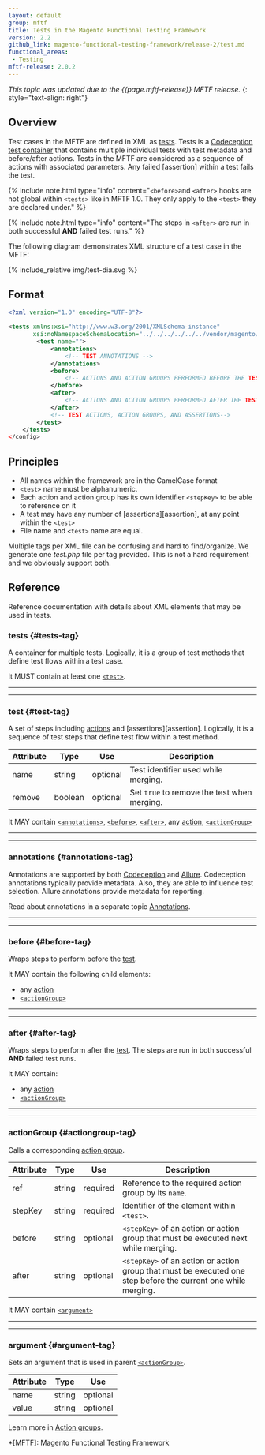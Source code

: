 ```yaml
---
layout: default
group: mftf
title: Tests in the Magento Functional Testing Framework
version: 2.2
github_link: magento-functional-testing-framework/release-2/test.md
functional_areas:
 - Testing
mftf-release: 2.0.2
---
```


_This topic was updated due to the {{page.mftf-release}} MFTF release._
{: style="text-align: right"}

## Overview

Test cases in the MFTF are defined in XML as [tests][test].
Tests is a [Codeception test container][codeception] that contains multiple individual tests with test metadata and before/after actions.
Tests in the MFTF are considered as a sequence of actions with associated parameters.
Any failed [assertion] within a test fails the test.

{% include note.html
type="info"
content="`<before>`and `<after>` hooks are not global within `<tests>` like in MFTF 1.0.
They only apply to the `<test>` they are declared under." %}

{% include note.html
type="info"
content="The steps in `<after>` are run in both successful **AND** failed test runs." %}

The following diagram demonstrates XML structure of a test case in the MFTF:

{% include_relative img/test-dia.svg %}

## Format

```xml
<?xml version="1.0" encoding="UTF-8"?>

<tests xmlns:xsi="http://www.w3.org/2001/XMLSchema-instance"
       xsi:noNamespaceSchemaLocation="../../../../../../vendor/magento/magento2-functional-testing-framework/src/Magento/FunctionalTestingFramework/Test/etc/testSchema.xsd">
        <test name="">
            <annotations>
                <!-- TEST ANNOTATIONS -->
            </annotations>
            <before>
                <!-- ACTIONS AND ACTION GROUPS PERFORMED BEFORE THE TEST -->
            </before>
            <after>
                <!-- ACTIONS AND ACTION GROUPS PERFORMED AFTER THE TEST -->
            </after>
            <!-- TEST ACTIONS, ACTION GROUPS, AND ASSERTIONS-->
        </test>
    </tests>
</config>
```

## Principles

* All names within the framework are in the CamelCase format
* `<test>` name must be alphanumeric.
* Each action and action group has its own identifier `<stepKey>` to be able to reference on it
* A test may have any number of [assertions][assertion], at any point within the `<test>`
* File name and `<test>` name are equal.

Multiple <test> tags per XML file can be confusing and hard to find/organize.
We generate one _test.php_ file per <test> tag provided.
This is not a hard requirement and we obviously support both.

## Reference

Reference documentation with details about XML elements that may be used in tests.

### tests {#tests-tag}

A container for multiple tests. Logically, it is a group of test methods that define test flows within a test case.

It MUST contain at least one [`<test>`][test].

***
***

### test {#test-tag}

A set of steps including [actions][action] and [assertions][assertion].
Logically, it is a sequence of test steps that define test flow within a test method.


Attribute|Type|Use|Description
---|---|---|---
name|string|optional| Test identifier used while merging.
remove|boolean|optional|Set `true` to remove the test when merging.

It MAY contain [`<annotations>`][annotations], [`<before>`][before], [`<after>`][after], any [action], [`<actionGroup>`][action group tag]

***
***

### annotations {#annotations-tag}

Annotations are supported by both [Codeception][codeception] and [Allure].
Codeception annotations typically provide metadata. Also, they are able to influence test selection.
Allure annotations provide metadata for reporting.

Read about annotations in a separate topic [Annotations][annotations].

***
***

### before {#before-tag}

Wraps steps to perform before the [test].

It MAY contain the following child elements:

 * any [action]
 * [`<actionGroup>`][action group tag]

***
***

### after {#after-tag}

Wraps steps to perform after the [test].
The steps are run in both successful **AND** failed test runs.

It MAY contain:

 * any [action]
 * [`<actionGroup>`][action group tag]

***
***

### actionGroup {#actiongroup-tag}

Calls a corresponding [action group].

Attribute|Type|Use|Description
---|---|---|---
ref|string|required|Reference to the required action group by its `name`.
stepKey|string|required| Identifier of the element within `<test>`.
before|string|optional| `<stepKey>` of an action or action group that must be executed next while merging.
after|string|optional| `<stepKey>` of an action or action group that must be executed one step before the current one while merging.

It MAY contain [`<argument>`][argument]

***
***

### argument {#argument-tag}

Sets an argument that is used in parent [`<actionGroup>`][action group tag].

Attribute|Type|Use
---|---|---
name|string|optional| Name of the argument.
value|string|optional| Value of the argument.

Learn more in [Action groups][action group].

<!-- LINKS DEFINITIONS -->

[action]: ./test/actions.html
[action group]: ./test/action-groups.html
[action group tag]: #actiongroup-tag
[after]: #after-tag
[annotations]: ./test/annotations.html
[argument]: #argument-tag
[assertions]: ./test/assertions.html
[before]: #before-tag
[tests]: #tests-tag
[test]: #test-tag

[Allure]: https://github.com/allure-framework/
[codeception]: http://codeception.com/docs/07-AdvancedUsage

<!-- Abbreviations -->

*[MFTF]: Magento Functional Testing Framework
